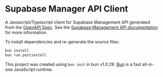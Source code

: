 # Supabase Manager API Client

A Javascript/Typescript client for Supabase Management API generated from the [OpenAPI Spec](https://api.supabase.com/api/v1-json). See the [Supabase Management API documentation](https://supabase.com/docs/reference/api/introduction) for more information.

To install dependencies and re-generate the source files:

```bash
bun install
bun run postinstall
```

This project was created using `bun init` in bun v1.0.29. [Bun](https://bun.sh) is a fast all-in-one JavaScript runtime.
